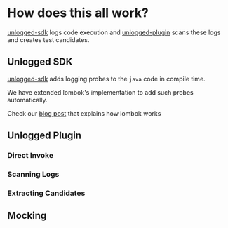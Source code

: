 # How does this all work?  

[unlogged-sdk](https://github.com/unloggedio/unlogged-sdk) logs code execution and [unlogged-plugin](https://plugins.jetbrains.com/plugin/18529-unlogged) scans these logs and creates test candidates. 

## Unlogged SDK

[unlogged-sdk](https://github.com/unloggedio/unlogged-sdk) adds logging probes to the ```java``` code in compile time.

We have extended lombok's implementation to add such probes automatically. 

Check our [blog post](https://www.unlogged.io/post/how-does-the-lombok-magic-work-underneath) that explains how lombok works 

## Unlogged Plugin

### Direct Invoke

### Scanning Logs

### Extracting Candidates

## Mocking